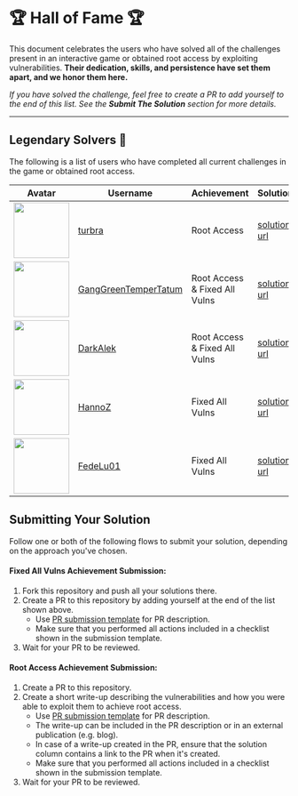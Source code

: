 # 🏆 Hall of Fame 🏆

This document celebrates the users who have solved all of the challenges present in an interactive game or obtained root access by exploiting vulnerabilities.
**Their dedication, skills, and persistence have set them apart, and we honor them here.**

*If you have solved the challenge, feel free to create a PR to add yourself to the end of this list.*
*See the **Submit The Solution** section for more details.*

---

## Legendary Solvers 🏅

The following is a list of users who have completed all current challenges in the game or obtained root access.

| Avatar | Username | Achievement | Solution |
| ------ | -------- | --------- | --------- |
| <img src="https://avatars.githubusercontent.com/u/52045281?s=400&u=f77f6039401295b5bf0f47b103eda021ade270d4&v=4" width="100px"> | [turbra](https://github.com/turbra/Damn-Vulnerable-RESTaurant-API-Game) | Root Access | [solution url](https://github.com/turbra/DV-RESTaurant-API-Game-Solution/blob/main/README.md) |
| <img src="https://avatars.githubusercontent.com/u/104169244?v=4" width="100px">                                                 | [GangGreenTemperTatum](https://github.com/GangGreenTemperTatum/Damn-Vulnerable-RESTaurant-API-Game) | Root Access & Fixed All Vulns | [solution url](https://github.com/GangGreenTemperTatum/Damn-Vulnerable-RESTaurant-API-Game/blob/main/walkthrough/Damn-Vulnerable-RESTaurant-API-Game%20CTF%20Web%20Applic%20f4cc903ddcbf49cb93a7ebe710af7837.md) |
| <img src="https://avatars.githubusercontent.com/u/12629081?v=4" width="100px">                                                 | [DarkAlek](https://github.com/DarkAlek/Damn-Vulnerable-RESTaurant-API-Game) | Root Access & Fixed All Vulns | [solution url](https://github.com/DarkAlek/Damn-Vulnerable-RESTaurant-API-Game/blob/6e172dc2e89e01cbe5169c6754dea9ef54106012/SOLUTION_WRITE_UP.md) |
| <img src="https://avatars.githubusercontent.com/u/29945379?v=4" width="100px"> | [HannoZ](https://github.com/HannoZ/Damn-Vulnerable-RESTaurant-API-Game) | Fixed All Vulns | [solution url](https://github.com/HannoZ/Damn-Vulnerable-RESTaurant-API-Game/blob/main/vulnerability-fixes.md) |
| <img src="https://avatars.githubusercontent.com/u/82673855?v=4&size=64" width="100px"> | [FedeLu01](https://github.com/FedeLu01/Damn-Vulnerable-RESTaurant-API-Game) | Fixed All Vulns | [solution url](https://github.com/FedeLu01/Damn-Vulnerable-RESTaurant-API-Game/blob/main/vulnerability-fixes.md) |

## Submitting Your Solution

Follow one or both of the following flows to submit your solution, depending on the approach you've chosen.

#### Fixed All Vulns Achievement Submission:
1. Fork this repository and push all your solutions there.
2. Create a PR to this repository by adding yourself at the end of the list shown above.
   * Use [PR submission template](.github/PULL_REQUEST_TEMPLATE/solution_submission_pull_request_template.md) for PR description.
   * Make sure that you performed all actions included in a checklist shown in the submission template.
3. Wait for your PR to be reviewed.

#### Root Access Achievement Submission:
1. Create a PR to this repository.
2. Create a short write-up describing the vulnerabilities and how you were able to exploit them to achieve root access.
   * Use [PR submission template](.github/PULL_REQUEST_TEMPLATE/solution_submission_pull_request_template.md) for PR description.
   * The write-up can be included in the PR description or in an external publication (e.g. blog).
   * In case of a write-up created in the PR, ensure that the solution column contains a link to the PR when it's created.
   * Make sure that you performed all actions included in a checklist shown in the submission template.
3. Wait for your PR to be reviewed.

